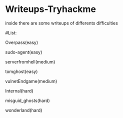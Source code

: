 # Writeups-Tryhackme
inside there are some writeups of differents difficulties

#List:

Overpass(easy)

sudo-agent(easy)

serverfromhell(medium)

tomghost(easy)

vulnetEndgame(medium)

Internal(hard)

misguid_ghosts(hard)

wonderland(hard)
